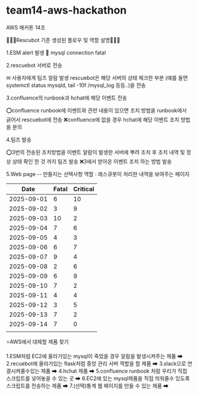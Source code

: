 # team14-aws-hackathon
AWS 해커톤 14조


🤖🤖🤖Rescubot 기존 생성된 플로우 및 역할 설명🤖🤖🤖

1.ESM alert 발생 
🔴 mysql connection fatal

2.rescuebot 서버로 전송 

✉ 사용자에게 팀즈 알람 발생
rescuebot은 해당 서버의 상태 체크한 부분 (예를 들면 systemctl status mysqld, tail -10f /mysql_log 등등..)을 전송

3.confluence의 runbook과 hchat에 해당 이벤트 전송

⭕confluence runbook에 이벤트와 관련 내용이 있으면 조치 방법을 runbook에서 긁어서 rescuebot에 전송
❌confluence에 없을 경우 hchat에 해당 이벤트 조치 방법을 문의

4.팀즈 발송

⭕3번의 전송된 조치방법을 이벤트 알람이 발생한 서버에 뿌려 조치 후 조치 내역 및 정상 상태 확인 한 것 까지 팀즈 발송
❌3에서 받아온 이벤트 조치 하는 방법 발송


5.Web page -- 만들지는 선택사항
역할 : 레스큐봇이 처리한 내역을 보여주는 페이지

| Date       | Fatal | Critical |
| ---------- | ----- | -------- |
| 2025-09-01 | 6     | 10       |
| 2025-09-02 | 3     | 9        |
| 2025-09-03 | 10    | 2        |
| 2025-09-04 | 7     | 6        |
| 2025-09-05 | 4     | 3        |
| 2025-09-06 | 6     | 7        |
| 2025-09-07 | 9     | 4        |
| 2025-09-08 | 2     | 6        |
| 2025-09-09 | 6     | 9        |
| 2025-09-10 | 7     | 2        |
| 2025-09-11 | 4     | 4        |
| 2025-09-12 | 3     | 5        |
| 2025-09-13 | 7     | 2        |
| 2025-09-14 | 7     | 0        |
|            |       |          |


⭐AWS에서 대체할 제품 찾기

1.ESM처럼 EC2에 올라가있는 mysql이 죽었을 경우 알람을 발생시켜주는 제품 ➡
2.recuebot에 올라가있는 flask처럼 중앙 관리 서버 역할을 할 제품 ➡
3.slack으로 연결시켜줄수있는 제품 ➡
4.hchat 제품 ➡
5.confluence runbook 처럼 우리가 직접 스크립트를 넣어놓을 수 있는 곳 ➡
6.EC2에 있는 mysql제품을 직접 띄워줄수 있도록 스크립트를 전송하는 제품 ➡
7.(선택)통계 웹 페이지를 만들 수 있는 제품 ➡
